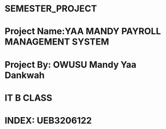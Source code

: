 # SEMESTER_PROJECT
# Project Name:YAA MANDY PAYROLL MANAGEMENT SYSTEM
# Project By: OWUSU Mandy Yaa Dankwah
# IT B CLASS
# INDEX: UEB3206122
